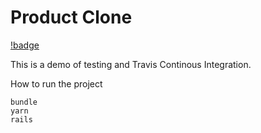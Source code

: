 # Product Clone
[!badge](https://travis-ci.com/danielppolo/product_hunt_clone.svg?branch=master)

This is a demo of testing and Travis Continous Integration.

How to run the project
```
bundle
yarn
rails
```
